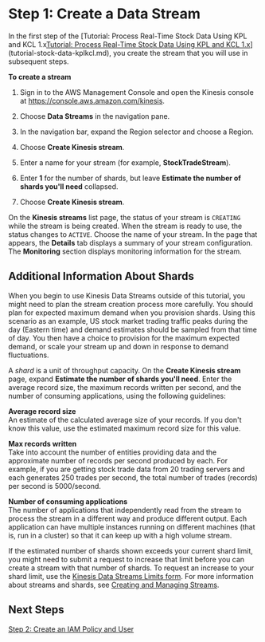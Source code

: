 # Step 1: Create a Data Stream<a name="tutorial-stock-data-kplkcl-create-stream"></a>

In the first step of the [Tutorial: Process Real\-Time Stock Data Using KPL and KCL 1\.x[Tutorial: Process Real\-Time Stock Data Using KPL and KCL 1\.x](tutorial-stock-data-kplkcl.md)](tutorial-stock-data-kplkcl.md), you create the stream that you will use in subsequent steps\.

**To create a stream**

1. Sign in to the AWS Management Console and open the Kinesis console at [https://console\.aws\.amazon\.com/kinesis](https://console.aws.amazon.com/kinesis)\.

1. Choose **Data Streams** in the navigation pane\.

1. In the navigation bar, expand the Region selector and choose a Region\.

1. Choose **Create Kinesis stream**\.

1. Enter a name for your stream \(for example, **StockTradeStream**\)\.

1. Enter **1** for the number of shards, but leave **Estimate the number of shards you'll need** collapsed\.

1. Choose **Create Kinesis stream**\.

On the **Kinesis streams** list page, the status of your stream is `CREATING` while the stream is being created\. When the stream is ready to use, the status changes to `ACTIVE`\. Choose the name of your stream\. In the page that appears, the **Details** tab displays a summary of your stream configuration\. The **Monitoring** section displays monitoring information for the stream\.

## Additional Information About Shards<a name="tutorial-stock-data-kplkcl-create-stream-info"></a>

When you begin to use Kinesis Data Streams outside of this tutorial, you might need to plan the stream creation process more carefully\. You should plan for expected maximum demand when you provision shards\. Using this scenario as an example, US stock market trading traffic peaks during the day \(Eastern time\) and demand estimates should be sampled from that time of day\. You then have a choice to provision for the maximum expected demand, or scale your stream up and down in response to demand fluctuations\. 

A *shard* is a unit of throughput capacity\. On the **Create Kinesis stream** page, expand **Estimate the number of shards you'll need**\. Enter the average record size, the maximum records written per second, and the number of consuming applications, using the following guidelines:

**Average record size**  
An estimate of the calculated average size of your records\. If you don't know this value, use the estimated maximum record size for this value\.

**Max records written**  
Take into account the number of entities providing data and the approximate number of records per second produced by each\. For example, if you are getting stock trade data from 20 trading servers and each generates 250 trades per second, the total number of trades \(records\) per second is 5000/second\. 

**Number of consuming applications**  
The number of applications that independently read from the stream to process the stream in a different way and produce different output\. Each application can have multiple instances running on different machines \(that is, run in a cluster\) so that it can keep up with a high volume stream\.

If the estimated number of shards shown exceeds your current shard limit, you might need to submit a request to increase that limit before you can create a stream with that number of shards\. To request an increase to your shard limit, use the [Kinesis Data Streams Limits form](https://console.aws.amazon.com/support/home#/case/create?issueType=service-limit-increase&limitType=service-code-kinesis)\. For more information about streams and shards, see [Creating and Managing Streams](working-with-streams.md)\.

## Next Steps<a name="tutorial-stock-data-kplkcl-create-stream-next"></a>

[Step 2: Create an IAM Policy and User](tutorial-stock-data-kplkcl-iam.md)